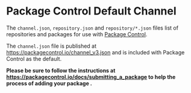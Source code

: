 # Package Control Default Channel

The `channel.json`, `repository.json` and `repository/*.json` files 
list of repositories and packages for use with
[Package Control](https://packagecontrol.io).

The `channel.json` file is published at https://packagecontrol.io/channel_v3.json
and is included with Package Control as the default.

**Please be sure to follow the instructions at
https://packagecontrol.io/docs/submitting_a_package to help the process of adding your
package  .**
